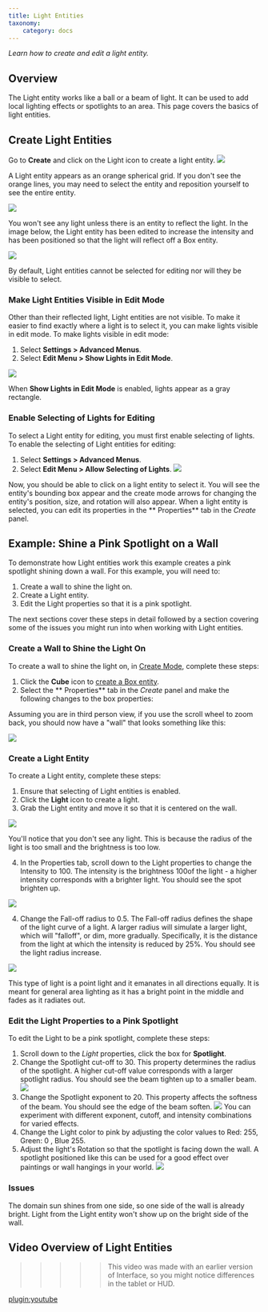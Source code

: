 ```yaml
---
title: Light Entities 
taxonomy:
    category: docs
---
```


*Learn how to create and edit a light entity.*

## Overview

The Light entity works like a ball or a beam of light. It can be used to add local lighting effects or spotlights to an area. This page covers the basics of light entities.

## Create Light Entities

Go to **Create** and click on the Light icon to create a light entity.
![](\create-button-open.png)

A Light entity appears as an orange spherical grid. If you don't see the orange lines, you may need to select the entity and reposition yourself to see the entire entity.

![](\light-entity.png)

You won't see any light unless there is an entity to reflect the light. In the image below, the Light entity has been edited to increase the intensity and has been positioned so that the light will reflect off a Box entity.

![](\light-entity2)

By default, Light entities cannot be selected for editing nor will they be visible to select.

### Make Light Entities Visible in Edit Mode

Other than their reflected light, Light entities are not visible. To make it easier to find exactly where a light is to select it, you can make lights visible in edit mode. To make lights visible in edit mode:

1. Select **Settings > Advanced Menus**.
2. Select **Edit Menu > Show Lights in Edit Mode**.

![](\edit-show-light.png)

When **Show Lights in Edit Mode** is enabled, lights appear as a gray rectangle.

### Enable Selecting of Lights for Editing

To select a Light entity for editing, you must first enable selecting of lights. To enable the selecting of Light entities for editing:

1. Select **Settings > Advanced Menus**.
2. Select **Edit Menu > Allow Selecting of Lights**.
![](\edit-light-select.png)

Now, you should be able to click on a light entity to select it. You will see the entity's bounding box appear and the create mode arrows for changing the entity's position, size, and rotation will also appear. When a light entity is selected, you can edit its properties in the ** Properties** tab in the *Create* panel.


## Example: Shine a Pink Spotlight on a Wall

To demonstrate how Light entities work this example creates a pink spotlight shining down a wall. For this example, you will need to:

1. Create a wall to shine the light on.
2. Create a Light entity.
3. Edit the Light properties so that it is a pink spotlight.

The next sections cover these steps in detail followed by a section covering some of the issues you might run into when working with Light entities.

### Create a Wall to Shine the Light On

To create a wall to shine the light on, in [Create Mode](../create-mode), complete these steps:

1. Click the **Cube** icon to [create a Box entity](../box-and-sphere-entities).
2. Select the ** Properties** tab in the *Create* panel and make the following changes to the box properties:

Assuming you are in third person view, if you use the scroll wheel to zoom back, you should now have a "wall" that looks something like this:

![](\wall.png)


### Create a Light Entity

To create a Light entity, complete these steps:

1. Ensure that selecting of Light entities is enabled.
2. Click the **Light** icon to create a light.
3. Grab the Light entity and move it so that it is centered on the wall.

![](\light-on-wall.png)

You'll notice that you don't see any light. This is because the radius of the light is too small and the brightness is too low.

4. In the Properties tab, scroll down to the Light properties to change the Intensity to 100. The intensity is the brightness 100of the light - a higher intensity corresponds with a brighter light. You should see the spot brighten up.

![](\light-int.png)

4. Change the Fall-off radius to 0.5. The Fall-off radius defines the shape of the light curve of a light. A larger radius will simulate a larger light, which will "falloff", or dim, more gradually. Specifically, it is the distance from the light at which the intensity is reduced by 25%. You should see the light radius increase.

![](\light-fall-off.png)

This type of light is a point light and it emanates in all directions equally. It is meant for general area lighting as it has a bright point in the middle and fades as it radiates out.

### Edit the Light Properties to a Pink Spotlight

To edit the Light to be a pink spotlight, complete these steps:

1. Scroll down to the *Light* properties, click the box for **Spotlight**.
1. Change the Spotlight cut-off to 30. This property determines the radius of the spotlight. A higher cut-off value corresponds with a larger spotlight radius. You should see the beam tighten up to a smaller beam.
![](\spotlight-cut-off.png)
2. Change the Spotlight exponent to 20. This property affects the softness of the beam. You should see the edge of the beam soften.
![](\spotlight-exp.png)
You can experiment with different exponent, cutoff, and intensity combinations for varied effects.
3. Change the Light color to pink by adjusting the color values to Red: 255, Green: 0 , Blue 255.
4. Adjust the light's Rotation so that the spotlight is facing down the wall. A spotlight positioned like this can be used for a good effect over paintings or wall hangings in your world.
![](\pink-light.png)

### Issues

The domain sun shines from one side, so one side of the wall is already bright. Light from the Light entity won't show up on the bright side of the wall.

## Video Overview of Light Entities

> > > > > This video was made with an earlier version of Interface, so you might notice differences in the tablet or HUD. 

[plugin:youtube](https://www.youtube.com/watch?v=by1nsM9f-QI)